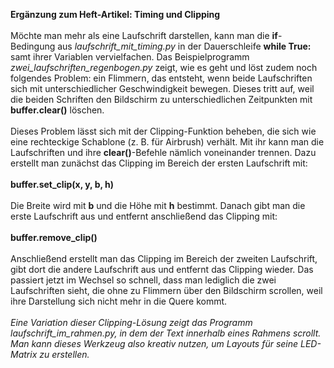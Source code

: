 <b>Ergänzung zum Heft-Artikel: Timing und Clipping</b>
<br><br>
Möchte man mehr als eine Laufschrift darstellen, kann man die <b>if</b>-Bedingung aus <i>laufschrift_mit_timing.py</i> in der Dauerschleife <b>while True:</b> samt ihrer Variablen vervielfachen. Das Beispielprogramm <i>zwei_laufschriften_regenbogen.py</i> zeigt, wie es geht und löst zudem noch folgendes Problem: ein Flimmern, das entsteht, wenn beide Laufschriften sich mit unterschiedlicher Geschwindigkeit bewegen. Dieses tritt auf, weil die beiden Schriften den Bildschirm zu unterschiedlichen Zeitpunkten mit <b>buffer.clear()</b> löschen.
<br><br>
Dieses Problem lässt sich mit der Clipping-Funktion beheben, die sich wie eine rechteckige Schablone (z. B. für Airbrush) verhält. Mit ihr kann man die Laufschriften und ihre <b>clear()</b>-Befehle nämlich voneinander trennen. Dazu erstellt man zunächst das Clipping im Bereich der ersten Laufschrift mit:
<br><br>
<b>buffer.set_clip(x, y, b, h)</b>
<br><br>
Die Breite wird mit <b>b</b> und die Höhe mit <b>h</b> bestimmt. Danach gibt man die erste Laufschrift aus und entfernt anschließend das Clipping mit:
<br><br>
<b>buffer.remove_clip()</b>
<br><br>
Anschließend erstellt man das Clipping im Bereich der zweiten Laufschrift, gibt dort die andere Laufschrift aus und entfernt das Clipping wieder. Das passiert jetzt im Wechsel so schnell, dass man lediglich die zwei Laufschriften sieht, die ohne zu Flimmern über den Bildschirm scrollen, weil ihre Darstellung sich nicht mehr in die Quere kommt.
<br><br>
<i>Eine Variation dieser Clipping-Lösung zeigt das Programm laufschrift_im_rahmen.py, in dem der Text innerhalb eines Rahmens scrollt. Man kann dieses Werkzeug also kreativ nutzen, um Layouts für seine LED-Matrix zu erstellen.
